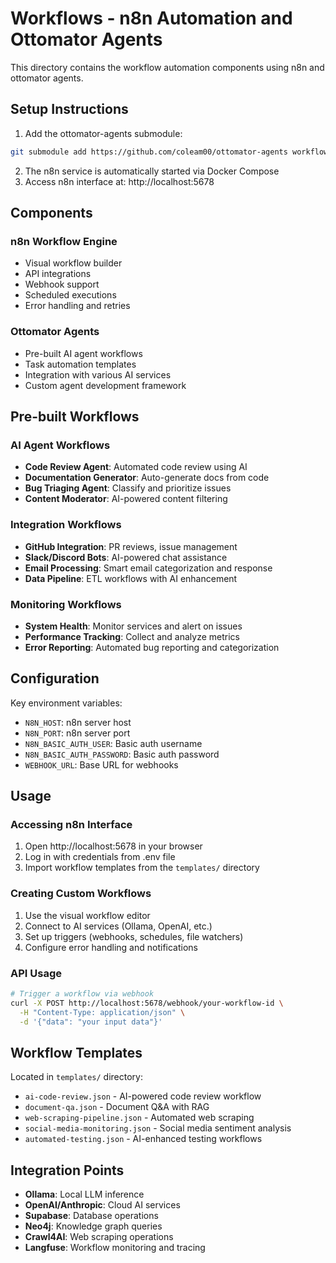 # Workflows - n8n Automation and Ottomator Agents

This directory contains the workflow automation components using n8n and ottomator agents.

## Setup Instructions

1. Add the ottomator-agents submodule:
```bash
git submodule add https://github.com/coleam00/ottomator-agents workflows
```

2. The n8n service is automatically started via Docker Compose
3. Access n8n interface at: http://localhost:5678

## Components

### n8n Workflow Engine
- Visual workflow builder
- API integrations
- Webhook support
- Scheduled executions
- Error handling and retries

### Ottomator Agents
- Pre-built AI agent workflows
- Task automation templates
- Integration with various AI services
- Custom agent development framework

## Pre-built Workflows

### AI Agent Workflows
- **Code Review Agent**: Automated code review using AI
- **Documentation Generator**: Auto-generate docs from code
- **Bug Triaging Agent**: Classify and prioritize issues
- **Content Moderator**: AI-powered content filtering

### Integration Workflows
- **GitHub Integration**: PR reviews, issue management
- **Slack/Discord Bots**: AI-powered chat assistance
- **Email Processing**: Smart email categorization and response
- **Data Pipeline**: ETL workflows with AI enhancement

### Monitoring Workflows
- **System Health**: Monitor services and alert on issues
- **Performance Tracking**: Collect and analyze metrics
- **Error Reporting**: Automated bug reporting and categorization

## Configuration

Key environment variables:
- `N8N_HOST`: n8n server host
- `N8N_PORT`: n8n server port
- `N8N_BASIC_AUTH_USER`: Basic auth username
- `N8N_BASIC_AUTH_PASSWORD`: Basic auth password
- `WEBHOOK_URL`: Base URL for webhooks

## Usage

### Accessing n8n Interface
1. Open http://localhost:5678 in your browser
2. Log in with credentials from .env file
3. Import workflow templates from the `templates/` directory

### Creating Custom Workflows
1. Use the visual workflow editor
2. Connect to AI services (Ollama, OpenAI, etc.)
3. Set up triggers (webhooks, schedules, file watchers)
4. Configure error handling and notifications

### API Usage
```bash
# Trigger a workflow via webhook
curl -X POST http://localhost:5678/webhook/your-workflow-id \
  -H "Content-Type: application/json" \
  -d '{"data": "your input data"}'
```

## Workflow Templates

Located in `templates/` directory:
- `ai-code-review.json` - AI-powered code review workflow
- `document-qa.json` - Document Q&A with RAG
- `web-scraping-pipeline.json` - Automated web scraping
- `social-media-monitoring.json` - Social media sentiment analysis
- `automated-testing.json` - AI-enhanced testing workflows

## Integration Points

- **Ollama**: Local LLM inference
- **OpenAI/Anthropic**: Cloud AI services
- **Supabase**: Database operations
- **Neo4j**: Knowledge graph queries
- **Crawl4AI**: Web scraping operations
- **Langfuse**: Workflow monitoring and tracing
